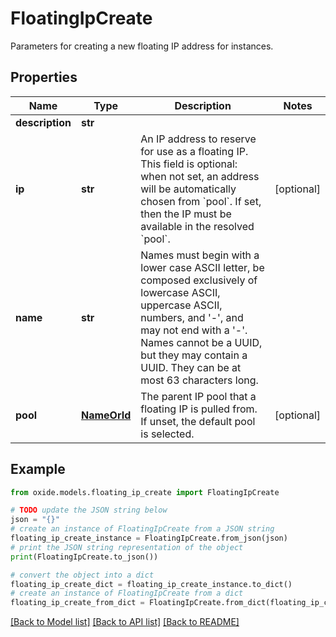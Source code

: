 # FloatingIpCreate

Parameters for creating a new floating IP address for instances.

## Properties

Name | Type | Description | Notes
------------ | ------------- | ------------- | -------------
**description** | **str** |  | 
**ip** | **str** | An IP address to reserve for use as a floating IP. This field is optional: when not set, an address will be automatically chosen from &#x60;pool&#x60;. If set, then the IP must be available in the resolved &#x60;pool&#x60;. | [optional] 
**name** | **str** | Names must begin with a lower case ASCII letter, be composed exclusively of lowercase ASCII, uppercase ASCII, numbers, and &#39;-&#39;, and may not end with a &#39;-&#39;. Names cannot be a UUID, but they may contain a UUID. They can be at most 63 characters long. | 
**pool** | [**NameOrId**](NameOrId.md) | The parent IP pool that a floating IP is pulled from. If unset, the default pool is selected. | [optional] 

## Example

```python
from oxide.models.floating_ip_create import FloatingIpCreate

# TODO update the JSON string below
json = "{}"
# create an instance of FloatingIpCreate from a JSON string
floating_ip_create_instance = FloatingIpCreate.from_json(json)
# print the JSON string representation of the object
print(FloatingIpCreate.to_json())

# convert the object into a dict
floating_ip_create_dict = floating_ip_create_instance.to_dict()
# create an instance of FloatingIpCreate from a dict
floating_ip_create_from_dict = FloatingIpCreate.from_dict(floating_ip_create_dict)
```
[[Back to Model list]](../README.md#documentation-for-models) [[Back to API list]](../README.md#documentation-for-api-endpoints) [[Back to README]](../README.md)


